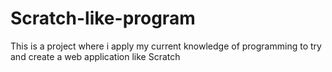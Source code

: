 # Scratch-like-program
This is a project where i apply my current knowledge of programming to try and create a web application like Scratch
